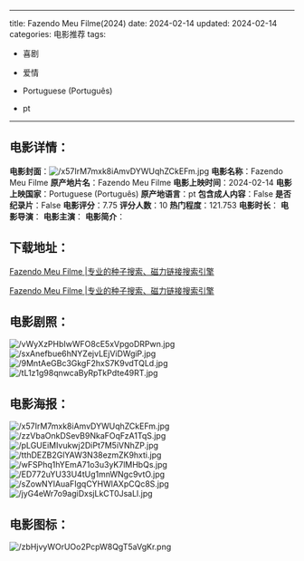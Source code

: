 
---
title: Fazendo Meu Filme(2024)
date: 2024-02-14
updated: 2024-02-14
categories: 电影推荐
tags:
- 喜剧
- 爱情

- Portuguese (Português)
- pt
---


> 

## **电影详情**：

**电影封面**：<img src="https://image.tmdb.org/t/p/w200/x57IrM7mxk8iAmvDYWUqhZCkEFm.jpg" alt="/x57IrM7mxk8iAmvDYWUqhZCkEFm.jpg" title="/x57IrM7mxk8iAmvDYWUqhZCkEFm.jpg">
**电影名称**：Fazendo Meu Filme
**原产地片名**：Fazendo Meu Filme
**电影上映时间**：2024-02-14
**电影上映国家**：Portuguese (Português)
**原产地语言**：pt
**包含成人内容**：False
**是否纪录片**：False
**电影评分**：7.75
**评分人数**：10
**热门程度**：121.753
**电影时长**：
**电影导演**：
**电影主演**：
**电影简介**：

## **下载地址**：
[Fazendo Meu Filme |专业的种子搜索、磁力链接搜索引擎](https://movie.amd794.com:2083/?search=Fazendo%20Meu%20Filme&ordering=&mode=match_phrase&page_size=10&page=1)

[Fazendo Meu Filme |专业的种子搜索、磁力链接搜索引擎](https://movie.amd794.com:2083/?search=Fazendo%20Meu%20Filme&ordering=&mode=match_phrase&page_size=10&page=1)
 

## **电影剧照**：
<img src="https://image.tmdb.org/t/p/original/vWyXzPHbIwWFO8cE5xVpgoDRPwn.jpg" alt="/vWyXzPHbIwWFO8cE5xVpgoDRPwn.jpg" title="/vWyXzPHbIwWFO8cE5xVpgoDRPwn.jpg"><img src="https://image.tmdb.org/t/p/original/sxAnefbue6hNYZejvLEjViDWgiP.jpg" alt="/sxAnefbue6hNYZejvLEjViDWgiP.jpg" title="/sxAnefbue6hNYZejvLEjViDWgiP.jpg"><img src="https://image.tmdb.org/t/p/original/9MntAeGBc3GkgF2hxS7K9vdTQLd.jpg" alt="/9MntAeGBc3GkgF2hxS7K9vdTQLd.jpg" title="/9MntAeGBc3GkgF2hxS7K9vdTQLd.jpg"><img src="https://image.tmdb.org/t/p/original/tL1z1g98qnwcaByRpTkPdte49RT.jpg" alt="/tL1z1g98qnwcaByRpTkPdte49RT.jpg" title="/tL1z1g98qnwcaByRpTkPdte49RT.jpg">

## **电影海报**：
<img src="https://image.tmdb.org/t/p/original/x57IrM7mxk8iAmvDYWUqhZCkEFm.jpg" alt="/x57IrM7mxk8iAmvDYWUqhZCkEFm.jpg" title="/x57IrM7mxk8iAmvDYWUqhZCkEFm.jpg"><img src="https://image.tmdb.org/t/p/original/zzVbaOnkDSevB9NkaFOqFzA1TqS.jpg" alt="/zzVbaOnkDSevB9NkaFOqFzA1TqS.jpg" title="/zzVbaOnkDSevB9NkaFOqFzA1TqS.jpg"><img src="https://image.tmdb.org/t/p/original/pLGUEiMIvukwj2DiPt7M5iVNhZP.jpg" alt="/pLGUEiMIvukwj2DiPt7M5iVNhZP.jpg" title="/pLGUEiMIvukwj2DiPt7M5iVNhZP.jpg"><img src="https://image.tmdb.org/t/p/original/tthDEZB2GlYAW3N38ezmZK9hxti.jpg" alt="/tthDEZB2GlYAW3N38ezmZK9hxti.jpg" title="/tthDEZB2GlYAW3N38ezmZK9hxti.jpg"><img src="https://image.tmdb.org/t/p/original/wFSPhq1hYEmA71o3u3yK7lMHbQs.jpg" alt="/wFSPhq1hYEmA71o3u3yK7lMHbQs.jpg" title="/wFSPhq1hYEmA71o3u3yK7lMHbQs.jpg"><img src="https://image.tmdb.org/t/p/original/ED772uYU33U4tUg1mnWNgc9vtO.jpg" alt="/ED772uYU33U4tUg1mnWNgc9vtO.jpg" title="/ED772uYU33U4tUg1mnWNgc9vtO.jpg"><img src="https://image.tmdb.org/t/p/original/sZowNYIAuaFIgqCYHWlAXpCQc8S.jpg" alt="/sZowNYIAuaFIgqCYHWlAXpCQc8S.jpg" title="/sZowNYIAuaFIgqCYHWlAXpCQc8S.jpg"><img src="https://image.tmdb.org/t/p/original/jyG4eWr7o9agiDxsjLkCT0JsaLl.jpg" alt="/jyG4eWr7o9agiDxsjLkCT0JsaLl.jpg" title="/jyG4eWr7o9agiDxsjLkCT0JsaLl.jpg">

## **电影图标**：
<img src="https://image.tmdb.org/t/p/original/zbHjvyWOrUOo2PcpW8QgT5aVgKr.png" alt="/zbHjvyWOrUOo2PcpW8QgT5aVgKr.png" title="/zbHjvyWOrUOo2PcpW8QgT5aVgKr.png">
